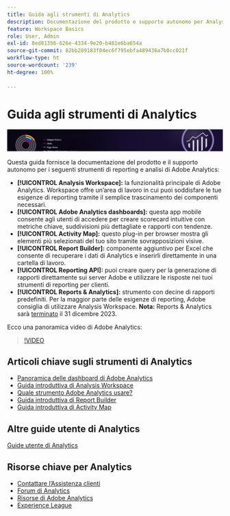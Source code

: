 ```yaml
---
title: Guida agli strumenti di Analytics
description: Documentazione del prodotto e supporto autonomo per Analysis Workspace, Adobe Analytics Dashboards, Activity Map, Report Builder, API di reporting e Reports & Analytics.
feature: Workspace Basics
role: User, Admin
exl-id: 8ed81356-626e-4334-9e20-b481e6ba654a
source-git-commit: 82bb289183f04ec6f795ebfa489436a7b0cc021f
workflow-type: ht
source-wordcount: '239'
ht-degree: 100%

---
```


# Guida agli strumenti di Analytics

![Banner](../../assets/doc_banner_analyze.png)

Questa guida fornisce la documentazione del prodotto e il supporto autonomo per i seguenti strumenti di reporting e analisi di Adobe Analytics:

* **[!UICONTROL Analysis Workspace]:** la funzionalità principale di Adobe Analytics. Workspace offre un’area di lavoro in cui puoi soddisfare le tue esigenze di reporting tramite il semplice trascinamento dei componenti necessari.
* **[!UICONTROL Adobe Analytics dashboards]:** questa app mobile consente agli utenti di accedere per creare scorecard intuitive con metriche chiave, suddivisioni più dettagliate e rapporti con tendenze.
* **[!UICONTROL Activity Map]:** questo plug-in per browser mostra gli elementi più selezionati del tuo sito tramite sovrapposizioni visive.
* **[!UICONTROL Report Builder]:** componente aggiuntivo per Excel che consente di recuperare i dati di Analytics e inserirli direttamente in una cartella di lavoro.
* **[!UICONTROL Reporting API]:** puoi creare query per la generazione di rapporti direttamente sui server Adobe e utilizzare le risposte nei tuoi strumenti di reporting per clienti.
* **[!UICONTROL Reports & Analytics]:** strumento con decine di rapporti predefiniti. Per la maggior parte delle esigenze di reporting, Adobe consiglia di utilizzare Analysis Workspace. **Nota:** Reports &amp; Analytics sarà [terminato](https://www.adobe.com/go/analytics_rnaeol_it) il 31 dicembre 2023.

Ecco una panoramica video di Adobe Analytics:

>[!VIDEO](https://video.tv.adobe.com/v/27429/?quality=12)

## Articoli chiave sugli strumenti di Analytics

* [Panoramica delle dashboard di Adobe Analytics](/help/analyze/mobile-app/home.md)
* [Guida introduttiva di Analysis Workspace](analysis-workspace/home.md)
* [Quale strumento Adobe Analytics usare?](/help/analyze/get-started/which-analytics-tool.md)
* [Guida introduttiva di Report Builder](report-builder/home.md)
* [Guida introduttiva di Activity Map](activity-map/activity-map.md)

## Altre guide utente di Analytics

[Guide utente di Analytics](https://experienceleague.adobe.com/docs/analytics.html?lang=it)

## Risorse chiave per Analytics

* [Contattare l’Assistenza clienti](https://experienceleague.adobe.com/?support-solution=Analytics&amp;lang=it#support)
* [Forum di Analytics](https://forums.adobe.com/community/experience-cloud/analytics-cloud/analytics)
* [Risorse di Adobe Analytics](https://forums.adobe.com/message/10660755)
* [Experience League](https://experienceleague.adobe.com/?lang=it#home)
